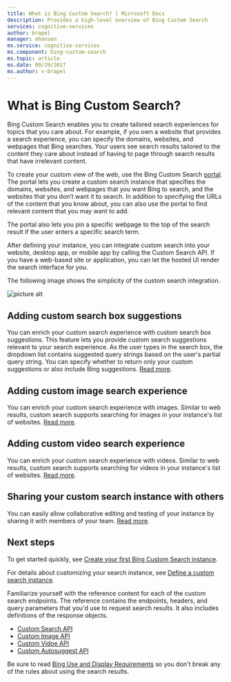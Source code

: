 ```yaml
---
title: What is Bing Custom Search? | Microsoft Docs
description: Provides a high-level overview of Bing Custom Search
services: cognitive-services
author: brapel
manager: ehansen
ms.service: cognitive-services
ms.component: bing-custom-search
ms.topic: article
ms.date: 09/29/2017
ms.author: v-brapel
---
```


# What is Bing Custom Search?

Bing Custom Search enables you to create tailored search experiences for topics that you care about. For example, if you own a website that provides a search experience, you can specify the domains, websites, and webpages that Bing searches. Your users see search results tailored to the content they care about instead of having to page through search results that have irrelevant content.

To create your custom view of the web, use the Bing Custom Search [portal](https://customsearch.ai). The portal lets you create a custom search instance that specifies the domains, websites, and webpages that you want Bing to search, and the websites that you don’t want it to search. In addition to specifying the URLs of the content that you know about, you can also use the portal to find relevant content that you may want to add.

The portal also lets you pin a specific webpage to the top of the search result if the user enters a specific search term. 

After defining your instance, you can integrate custom search into your website, desktop app, or mobile app by calling the Custom Search API. If you have a web-based site or application, you can let the hosted UI render the search interface for you.

The following image shows the simplicity of the custom search integration.

![picture alt](./media/bcs-overview.png "How Bing Custom Search works.")

## Adding custom search box suggestions

You can enrich your custom search experience with custom search box suggestions. This feature lets you provide custom search suggestions relevant to your search experience. As the user types in the search box, the dropdown list contains suggested query strings based on the user's partial query string. You can specify whether to return only your custom suggestions or also include Bing suggestions. [Read more](define-custom-suggestions.md).

## Adding custom image search experience

You can enrich your custom search experience with images. Similar to web results, custom search supports searching for images in your instance's list of websites. [Read more](get-images-from-instance.md).

## Adding custom video search experience

You can enrich your custom search experience with videos. Similar to web results, custom search supports searching for videos in your instance's list of websites. [Read more](get-videos-from-instance.md).

## Sharing your custom search instance with others

You can easily allow collaborative editing and testing of your instance by sharing it with members of your team. [Read more](share-your-custom-search.md).

## Next steps

To get started quickly, see [Create your first Bing Custom Search instance](quick-start.md).

For details about customizing your search instance, see [Define a custom search instance](define-your-custom-view.md).

Familiarize yourself with the reference content for each of the custom search endpoints. The reference contains the endpoints, headers, and query parameters that you'd use to request search results. It also includes definitions of the response objects.

- [Custom Search API](https://docs.microsoft.com/rest/api/cognitiveservices/bing-custom-search-api-v7-reference)
- [Custom Image API](https://docs.microsoft.com/rest/api/cognitiveservices/bing-custom-images-api-v7-reference)
- [Custom Vidoe API](https://docs.microsoft.com/rest/api/cognitiveservices/bing-custom-videos-api-v7-reference)
- [Custom Autosuggest API](https://docs.microsoft.com/rest/api/cognitiveservices/bing-custom-autosuggest-api-v7-reference)


Be sure to read [Bing Use and Display Requirements](./use-and-display-requirements.md) so you don't break any of the rules about using the search results.